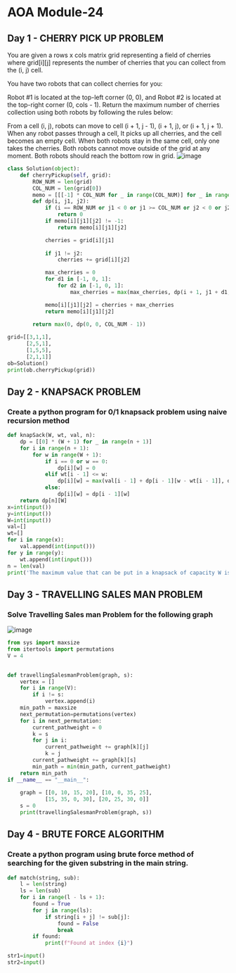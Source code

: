# AOA Module-24
## Day 1 - CHERRY PICK UP PROBLEM
You are given a rows x cols matrix grid representing a field of cherries where grid[i][j] represents the number of cherries that you can collect from the (i, j) cell.

You have two robots that can collect cherries for you:

Robot #1 is located at the top-left corner (0, 0), and
Robot #2 is located at the top-right corner (0, cols - 1).
Return the maximum number of cherries collection using both robots by following the rules below:

From a cell (i, j), robots can move to cell (i + 1, j - 1), (i + 1, j), or (i + 1, j + 1).
When any robot passes through a cell, It picks up all cherries, and the cell becomes an empty cell.
When both robots stay in the same cell, only one takes the cherries.
Both robots cannot move outside of the grid at any moment. 
Both robots should reach the bottom row in grid.
![image](https://github.com/user-attachments/assets/776622c6-7509-43ac-b015-e76e5ae4121f)

```py
class Solution(object):
    def cherryPickup(self, grid):
        ROW_NUM = len(grid)
        COL_NUM = len(grid[0])
        memo = [[[-1] * COL_NUM for _ in range(COL_NUM)] for _ in range(ROW_NUM)]
        def dp(i, j1, j2):
            if (i == ROW_NUM or j1 < 0 or j1 >= COL_NUM or j2 < 0 or j2 >= COL_NUM or grid[i][j1] == -1 or grid[i][j2] == -1):
                return 0
            if memo[i][j1][j2] != -1:
                return memo[i][j1][j2]

            cherries = grid[i][j1]
            
            if j1 != j2:
                cherries += grid[i][j2]

            max_cherries = 0
            for d1 in [-1, 0, 1]:
                for d2 in [-1, 0, 1]:
                    max_cherries = max(max_cherries, dp(i + 1, j1 + d1, j2 + d2))

            memo[i][j1][j2] = cherries + max_cherries
            return memo[i][j1][j2]

        return max(0, dp(0, 0, COL_NUM - 1))
        
grid=[[3,1,1],
      [2,5,1],
      [1,5,5],
      [2,1,1]]
ob=Solution()
print(ob.cherryPickup(grid))
```
## Day 2 - KNAPSACK PROBLEM
### Create a python program for 0/1 knapsack problem using naive recursion method
```py
def knapSack(W, wt, val, n):
    dp = [[0] * (W + 1) for _ in range(n + 1)]
    for i in range(n + 1):
        for w in range(W + 1):
            if i == 0 or w == 0:
                dp[i][w] = 0
            elif wt[i - 1] <= w:
                dp[i][w] = max(val[i - 1] + dp[i - 1][w - wt[i - 1]], dp[i - 1][w])
            else:
                dp[i][w] = dp[i - 1][w]
    return dp[n][W]
x=int(input())
y=int(input())
W=int(input())
val=[]
wt=[]
for i in range(x):
    val.append(int(input()))
for y in range(y):
    wt.append(int(input()))
n = len(val)
print('The maximum value that can be put in a knapsack of capacity W is: ',knapSack(W, wt, val, n))
```
## Day 3 - TRAVELLING SALES MAN PROBLEM
### Solve Travelling Sales man Problem for the following graph
![image](https://github.com/user-attachments/assets/120c240c-613e-4bc8-ad51-ea5b1441cc96)

```py
from sys import maxsize
from itertools import permutations
V = 4
 

def travellingSalesmanProblem(graph, s):
    vertex = [] 
    for i in range(V): 
        if i != s: 
            vertex.append(i) 
    min_path = maxsize 
    next_permutation=permutations(vertex)
    for i in next_permutation:
        current_pathweight = 0
        k = s 
        for j in i: 
            current_pathweight += graph[k][j] 
            k = j 
        current_pathweight += graph[k][s] 
        min_path = min(min_path, current_pathweight) 
    return min_path
if __name__ == "__main__":
 
    graph = [[0, 10, 15, 20], [10, 0, 35, 25],
            [15, 35, 0, 30], [20, 25, 30, 0]]
    s = 0
    print(travellingSalesmanProblem(graph, s))
```
## Day 4 - BRUTE FORCE ALGORITHM
### Create a python program using brute force method of searching for the given substring in the main string.
```py
def match(string, sub):
    l = len(string)
    ls = len(sub)
    for i in range(l - ls + 1):
        found = True
        for j in range(ls):
            if string[i + j] != sub[j]:
                found = False
                break
        if found:
            print(f"Found at index {i}")

str1=input()
str2=input()

```
